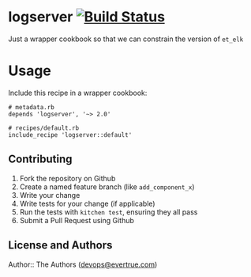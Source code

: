 # logserver [![Build Status](https://travis-ci.org/evertrue/logserver-cookbook.svg)](https://travis-ci.org/evertrue/logserver-cookbook)

Just a wrapper cookbook so that we can constrain the version of `et_elk`

# Usage

Include this recipe in a wrapper cookbook:

```
# metadata.rb
depends 'logserver', '~> 2.0'
```

```
# recipes/default.rb
include_recipe 'logserver::default'
```

## Contributing

1. Fork the repository on Github
2. Create a named feature branch (like `add_component_x`)
3. Write your change
4. Write tests for your change (if applicable)
5. Run the tests with `kitchen test`, ensuring they all pass
6. Submit a Pull Request using Github

## License and Authors

Author:: The Authors (devops@evertrue.com)

